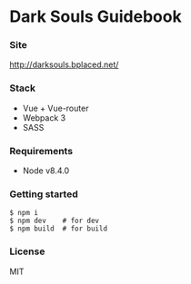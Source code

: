 # Dark Souls Guidebook
### Site
http://darksouls.bplaced.net/

### Stack
- Vue + Vue-router
- Webpack 3
- SASS

### Requirements
- Node v8.4.0

### Getting started
```
$ npm i
$ npm dev    # for dev
$ npm build  # for build
```

### License
MIT
